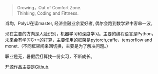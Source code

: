 > Growing，Out of Comfort Zone.  
> Thinking, Coding and Fittness.

肖均，PolyU在读master, 经济金融业余爱好者, 偶尔会跑到数学界中客串一波。

现在主要的方向是人脸识别，机器学习和深度学习。主要的编程语言是Python，未来会有学习C++的打算，主要使用的框架是pytorch,caffe，tensorflow and mxnet.（不同框架间来回切换，主要是为了解决问题。）


职业是无，暑假后打算找一份实习，不断成长。

开源作品主要是[Github](https://github.com/Gwan-Siu).

